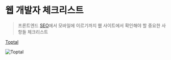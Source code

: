 # 웹 개발자 체크리스트

> 프론트엔드 [SEO](../SEO/)에서 모바일에 이르기까지 웺 사이트에서 확인해야 할 중요한 사항들 체크리스트

[Toptal](https://www.toptal.com/developers/webdevchecklist)

![Toptal](https://media.vlpt.us/images/openhub/post/0ebc6403-6fdc-496b-8cb8-8bd2514fbd9f/Screen%20Shot%202021-03-13%20at%207.35.15%20AM.png)
